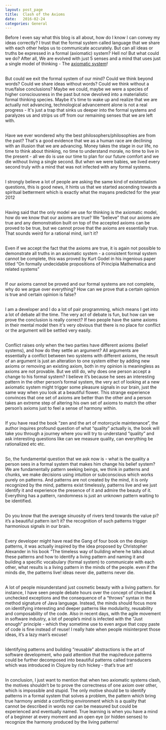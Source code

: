 ```yaml
---
layout: post_page
title:  Clash of the Axioms
date:   2016-02-24
categories: General
---
```


Before I even say what this blog is all about, how do I know I can convey my ideas correctly? I trust that the formal system called language that we share with each other helps us to communicate accurately. But can all ideas or truths be expressed in a formal (axiomatic) system? Hell no!
But what could we do? After all, We are evolved with just 5 senses and a mind that uses just a single model of thinking - The <a href="https://en.wikipedia.org/wiki/Axiomatic_system">axiomatic system</a>! <br/> <br/>

But could we exit the formal system of our mind? Could we think beyond words? Could we share ideas without words? Could we think without a true/false conclusions? Maybe we could, maybe we were a species of higher consciousness in the past but now devolved into a materialistic formal thinking species. Maybe it's time to wake up and realize that we are actually not advancing, technological advancement alone is not a real progress - It's just a trap that sinks us deeper into the formal systems and paralyzes us and strips us off from our remaining senses that we are left with.<br/> <br/>

Have we ever wondered why the best philosophers/philosophies are from the past? That's a good evidence that we as a human race are declining with an illusion that we are advancing. Money takes the stage in our life, no time to think about thinking, no time to understand morale, no time to live in the present - all we do is use our time to plan for our future comfort and we die without living a single second. But when we were babies, we lived every second truly with a mind that was not infected with any formal systems.<br/> <br/>

I strongly believe a lot of people are asking the same kind of existentialism questions, this is good news, it hints us that we started ascending towards a spiritual betterment which is exactly what the mayans predicted for the year 2012<br/> <br/>

Having said that the only model we use for thinking is the axiomatic model, how do we know that our axioms are true? We "believe" that our axioms are true and any demonstration built on top of the accepted axioms can be proved to be true, but we cannot prove that the axioms are essentially true. That sounds weird for a rational mind, isn't it?<br/> <br/>

Even if we accept the fact that the axioms are true, it is again not possible to demonstrate all truths in an axiomatic system - a consistent formal system cannot be complete, this was proved by Kurt Godel in his ingenious paper titled “On formally undecidable propositions of Principia
Mathematica and related systems”<br/> <br/>

If our axioms cannot be proved and our formal systems are not complete, why do we argue over everything? How can we prove that a certain opinion is true and certain opinion is false?<br/> <br/>

I am a developer and I do a lot of pair programming, which means I get into a lot of debate all the time. The very act of debate is fun, but how can we prove the conclusion is really correct? 
If two people have the same axioms in their mental model then it's very obvious that there is no place for conflict or the argument will be settled very easily.<br/> <br/>

Conflict raises only when the two parties have different axioms (belief systems), and how do they settle an argument? All arguments are essentially a conflict between two systems with different axioms, the result of an argument is just an alteration to one system either by adding new axioms or removing an existing axiom, both in my opinion is meaningless as axioms are not provable. But we still do, why does one person accept a change to his formal system? I believe it’s because he sees an interesting pattern in the other person’s formal system, the very act of looking at a new axiomatic system might trigger some pleasure signals in our brain, just the same way when you look at a beautiful flower. This strange experience convinces that one set of axioms are better than the other and a person takes an extreme step of altering his own set of axioms to match the other person’s axioms just to feel a sense of harmony within.<br/> <br/>

If you have read the book “zen and the art of motorcycle maintenance”, the author inquires profound question of what “quality” actually is, the book will take you through a journey where you will try to understand “quality” and ask interesting questions like can we measure quality, can everything be rationalized etc etc.<br/> <br/>

So, the fundamental question that we ask now is - what is the quality a person sees in a formal system that makes him change his belief system? We are fundamentally pattern seeking beings, we think in patterns and chunks, we make decisions using intuition or subconscious which works purely on patterns. And patterns are not created by the mind, it is only recognized by the mind, patterns exist timelessly, patterns live and we just identify it and experience the presence of it and admire the beauty of it. Everything has a pattern, randomness is just an unknown pattern waiting to be identified. <br/> <br/>

Do you know that the average sinuosity of rivers tend towards the value pi? it’s a beautiful pattern isn’t it? the recognition of such patterns trigger harmonious signals in our brain.<br/> <br/>

Every developer might have read the Gang of four book on the design patterns, it was actually inspired by the idea proposed by Christopher Alexander in his book “The timeless way of building where he talks about these patterns and how to identify a living pattern and naming it and building a specific vocabulary (formal system) to communicate with each other, what results is a living pattern in the minds of the people. even if the minds die, the patterns live! ideas never die, patterns never die.<br/> <br/>

A lot of people misunderstand just cosmetic beauty with a living pattern. for instance, I have seen people debate hours over the concept of checked & unchecked exceptions and the consequence of a “throws” syntax in the method signature of Java language. Instead, the minds should focus more on identifying interesting and deeper patterns like modularity, reusability and composability of the code. Also in recent days, with the agile movement in software industry, a lot of people’s mind is infected with the “Just enough” principle - which they sometime use to even argue that copy paste of code is fine instead of reuse! I really hate when people misinterpret those ideas, it’s a lazy man’s excuse! <br/> <br/>

Identifying patterns and building “reusable” abstractions is the art of software development, who paid attention that the map/reduce patterns could be further decomposed into beautiful patterns called transducers which was introduced in Clojure by rich hickey - that’s true art!<br/> <br/>

In conclusion, I just want to mention that when two axiomatic systems clash, the motives shouldn’t be to prove the correctness of one axiom over other, which is impossible and stupid. The only motive should be to identify patterns in a formal system that solves a problem, the pattern which bring true harmony amidst a conflicting environment which is a quality that cannot be described in words nor can be measured but could be experienced and eventually named. True learning is when you have a mind of a beginner at every moment and an open eye (or hidden senses) to recognize the harmony produced by the living patterns! <br/> <br/>

